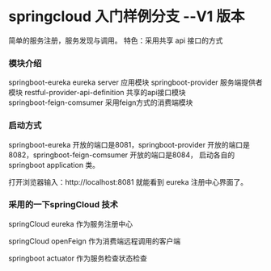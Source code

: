 # springcloud 入门样例分支 --V1 版本

简单的服务注册，服务发现与调用。
特色：采用共享 api 接口的方式

### 模块介绍
springboot-eureka                   eureka server 应用模块
springboot-provider                 服务端提供者模块
restful-provider-api-definition     共享的api接口模块   
springboot-feign-comsumer           采用feign方式的消费端模块

### 启动方式
springboot-eureka 开放的端口是8081，springboot-provider 开放的端口是8082，springboot-feign-comsumer 开放的端口是8084， 启动各自的springboot application 类。

打开浏览器输入：http://localhost:8081 就能看到 eureka 注册中心界面了。

### 采用的一下springCloud 技术

springCloud eureka  作为服务注册中心

springCloud openFeign 作为消费端远程调用的客户端

springboot actuator 作为服务检查状态检查





